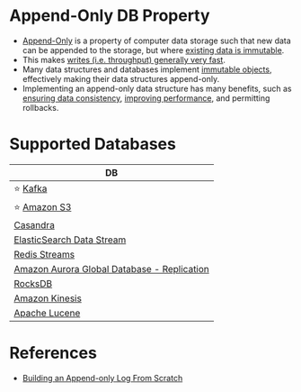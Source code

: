 # Append-Only DB Property
- [Append-Only](https://en.wikipedia.org/wiki/Append-only) is a property of computer data storage such that new data can be appended to the storage, but where [existing data is immutable](https://en.wikipedia.org/wiki/Immutable_object).
- This makes [writes (i.e. throughput) generally very fast](../../0_SystemGlossaries/Scalability/LatencyThroughput.md).
- Many data structures and databases implement [immutable objects](https://en.wikipedia.org/wiki/Immutable_object), effectively making their data structures append-only. 
- Implementing an append-only data structure has many benefits, such as [ensuring data consistency](Consistency&Replication/Readme.md), [improving performance](DBScalability.md), and permitting rollbacks.

# Supported Databases

| DB                                                                                                                                        |
|-------------------------------------------------------------------------------------------------------------------------------------------|
| :star: [Kafka](../../4_MessageBrokers/Kafka/Readme.md)                                                                                    |
| :star: [Amazon S3](../../../2_AWSComponents/7_StorageServices/3_ObjectStorageS3/Readme.md)                                                |
| [Casandra](../NoSQL-Databases/ApacheCasandra.md)                                                                                          |
| [ElasticSearch Data Stream](../Search-Databases/ElasticSearch/ElasticSearchDataStreams.md)                                                  |
| [Redis Streams](../In-Memory-Cache/Redis/Readme.md)                                                                                       |
| [Amazon Aurora Global Database - Replication](../../../2_AWSComponents/6_DatabaseServices/AmazonRDS/AmazonAurora/AuroraGlobalDatabase.md) |
| [RocksDB](../NoSQL-Databases/RocksDB.md)                                                                                                  |
| [Amazon Kinesis](../../../2_AWSComponents/10_BigDataComponents/ETLServices/StreamProcessing/AmazonKinesis.md)                                  |
| [Apache Lucene](../Search-Databases/Readme.md)                                                                                        |

# References
- [Building an Append-only Log From Scratch](https://eileen-code4fun.medium.com/building-an-append-only-log-from-scratch-e8712b49c924)
